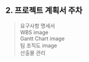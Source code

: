 ## 2. 프로젝트 계획서 주차

> 요구사항 명세서<br>
> WBS image<br>
> Gantt Chart image<br>
> 팀 조직도 image<br>
> 산출물 관리 
